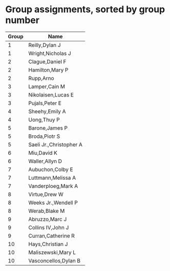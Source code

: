 # Group assignments, sorted by group number #


| Group | Name |  
|  ------	| ------	|  
| 1 | Reilly,Dylan J |
| 1 | Wright,Nicholas J |
| 2 | Clague,Daniel F |
| 2 | Hamilton,Mary P |
| 2 | Rupp,Arno |
| 3 | Lamper,Cain M |
| 3 | Nikolaisen,Lucas E |
| 3 | Pujals,Peter E |
| 4 | Sheehy,Emily A |
| 4 | Uong,Thuy P |
| 5 | Barone,James P |
| 5 | Broda,Piotr S |
| 5 | Saeli Jr.,Christopher A |
| 6 | Miu,David K |
| 6 | Waller,Allyn D |
| 7 | Aubuchon,Colby E |
| 7 | Luttmann,Melissa A |
| 7 | Vanderploeg,Mark A |
| 8 | Virtue,Drew W |
| 8 | Weeks Jr.,Wendell P |
| 8 | Werab,Blake M |
| 9 | Abruzzo,Marc J |
| 9 | Collins IV,John J |
| 9 | Curran,Catherine R |
| 10 | Hays,Christian J |
| 10 | Maliszewski,Mary L |
| 10 | Vasconcellos,Dylan B |
